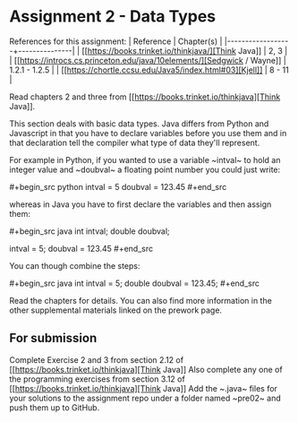 # Assignment 2 - Data Types

References for this assignment:
| Reference        | Chapter(s)    |
|------------------+---------------|
| [[https://books.trinket.io/thinkjava/][Think Java]]       | 2, 3          |
| [[https://introcs.cs.princeton.edu/java/10elements/][Sedgwick / Wayne]] | 1.2.1 - 1.2.5 |
| [[https://chortle.ccsu.edu/Java5/index.html#03][Kjell]]            | 8 - 11        |


Read chapters 2 and three from [[https://books.trinket.io/thinkjava][Think Java]].

This section deals with basic data types. Java differs from Python and
Javascript in that you have to declare variables before you use them
and in that declaration tell the compiler what type of data they'll
represent.

For example in Python, if you wanted to use a variable ~intval~ to hold
an integer value and ~doubval~ a floating point number you could just
write:

#+begin_src python
intval = 5
doubval = 123.45
#+end_src

whereas in Java you have to first declare the variables and then
assign them:

#+begin_src java
int intval;
double doubval;

intval = 5;
doubval = 123.45
#+end_src

You can though combine the steps:

#+begin_src java
int intval = 5;
double doubval = 123.45;
#+end_src

Read the chapters for details. You can also find more information in
the other supplemental materials linked on the prework page.

## For submission
Complete Exercise 2 and 3  from section 2.12 of [[https://books.trinket.io/thinkjava][Think Java]]
Also complete any one of the programming exercises from section 3.12
of [[https://books.trinket.io/thinkjava][Think Java]]
Add the ~.java~ files for your solutions to the assignment repo
under a folder named ~pre02~ and push them up to GitHub.
